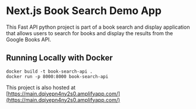 # Next.js Book Search Demo App

This Fast API python project is part of a book search and display application that allows users to search for books and display the results from the Google Books API.

## Running Locally with Docker
```
docker build -t book-search-api .
docker run -p 8000:8000 book-search-api
```

This project is also hosted at [https://main.dqiyepn4ny2s0.amplifyapp.com/](https://main.dqiyepn4ny2s0.amplifyapp.com/)
